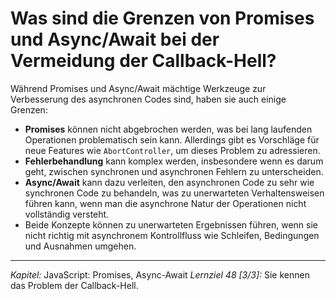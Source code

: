 # Was sind die Grenzen von Promises und Async/Await bei der Vermeidung der Callback-Hell?

Während Promises und Async/Await mächtige Werkzeuge zur Verbesserung des asynchronen Codes sind, haben sie auch einige Grenzen:
- **Promises** können nicht abgebrochen werden, was bei lang laufenden Operationen problematisch sein kann. Allerdings gibt es Vorschläge für neue Features wie `AbortController`, um dieses Problem zu adressieren.
- **Fehlerbehandlung** kann komplex werden, insbesondere wenn es darum geht, zwischen synchronen und asynchronen Fehlern zu unterscheiden.
- **Async/Await** kann dazu verleiten, den asynchronen Code zu sehr wie synchronen Code zu behandeln, was zu unerwarteten Verhaltensweisen führen kann, wenn man die asynchrone Natur der Operationen nicht vollständig versteht.
- Beide Konzepte können zu unerwarteten Ergebnissen führen, wenn sie nicht richtig mit asynchronem Kontrollfluss wie Schleifen, Bedingungen und Ausnahmen umgehen.

---

_Kapitel:_ JavaScript: Promises, Async-Await
_Lernziel 48 \[3/3\]:_ Sie kennen das Problem der Callback-Hell.
